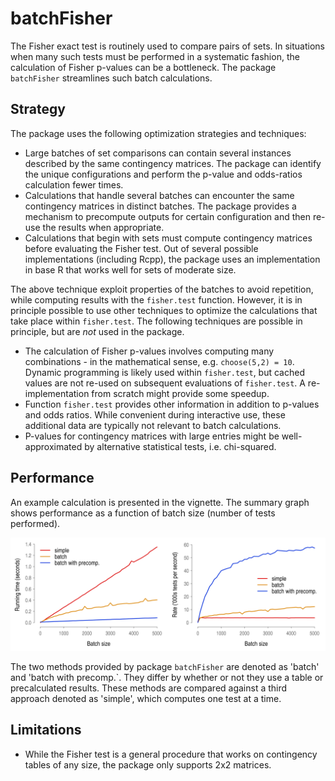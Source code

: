 # batchFisher

The Fisher exact test is routinely used to compare pairs of sets. In situations when many such tests must be performed in a systematic fashion, the calculation of Fisher p-values can be a bottleneck. The package `batchFisher` streamlines such batch calculations. 



## Strategy

The package uses the following optimization strategies and techniques:

 - Large batches of set comparisons can contain several instances described by the same contingency matrices. The package can identify the unique configurations and perform the p-value and odds-ratios calculation fewer times.
 - Calculations that handle several batches can encounter the same contingency matrices in distinct batches. The package provides a mechanism to precompute outputs for certain configuration and then re-use the results when appropriate.
 - Calculations that begin with sets must compute contingency matrices before evaluating the Fisher test. Out of several possible implementations (including Rcpp), the package uses an implementation in base R that works well for sets of moderate size.

The above technique exploit properties of the batches to avoid repetition, while computing results with the `fisher.test` function. However, it is in principle possible to use other techniques to optimize the calculations that take place within `fisher.test`. The following techniques are possible in principle, but are *not* used in the package.

 - The calculation of Fisher p-values involves computing many combinations - in the mathematical sense, e.g. `choose(5,2) = 10`. Dynamic programming is likely used within `fisher.test`, but cached values are not re-used on subsequent evaluations of `fisher.test`. A re-implementation from scratch might provide some speedup.
 - Function `fisher.test` provides other information in addition to p-values and odds ratios. While convenient during interactive use, these additional data are typically not relevant to batch calculations.
 - P-values for contingency matrices with large entries might be well-approximated by alternative statistical tests, i.e. chi-squared. 




## Performance

An example calculation is presented in the vignette. The summary graph shows performance as a function of batch size (number of tests performed). 

<img src="https://github.com/tkonopka/batchFisher/blob/master/images/readme_simulation.png?raw=true" alt="Running times and operations per second"></img>

The two methods provided by package `batchFisher` are denoted as 'batch' and 'batch with precomp.`. They differ by whether or not they use a table or precalculated results. These methods are compared against a third approach denoted as 'simple', which computes one test at a time. 



## Limitations

- While the Fisher test is a general procedure that works on contingency tables of any size, the package only supports 2x2 matrices.


